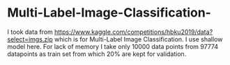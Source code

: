 # Multi-Label-Image-Classification-
I took data from https://www.kaggle.com/competitions/hbku2019/data?select=imgs.zip which is for Multi-Label Image Classification. I use shallow model here. For lack of memory I take only 10000 data points from 97774 datapoints as train set from which 20% are kept for validation.
